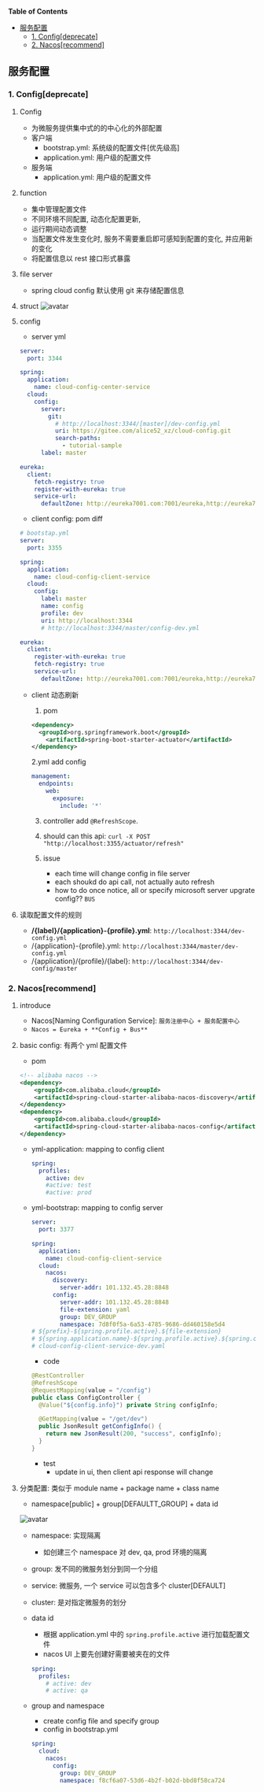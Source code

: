**Table of Contents**

- [服务配置](#%E6%9C%8D%E5%8A%A1%E9%85%8D%E7%BD%AE)
  - [1. Config[deprecate]](#1-configdeprecate)
  - [2. Nacos[recommend]](#2-nacosrecommend)

## 服务配置

### 1. Config[deprecate]

1. Config

   - 为微服务提供集中式的的中心化的外部配置
   - 客户端
     - bootstrap.yml: 系统级的配置文件[优先级高]
     - application.yml: 用户级的配置文件
   - 服务端
     - application.yml: 用户级的配置文件

2. function

   - 集中管理配置文件
   - 不同环境不同配置, 动态化配置更新,
   - 运行期间动态调整
   - 当配置文件发生变化时, 服务不需要重启即可感知到配置的变化, 并应用新的变化
   - 将配置信息以 rest 接口形式暴露

3. file server

   - spring cloud config 默认使用 git 来存储配置信息

4. struct
   ![avatar](/static/image/spring/cloud-config.png)

5. config

   - server yml

   ```yml
   server:
     port: 3344

   spring:
     application:
       name: cloud-config-center-service
     cloud:
       config:
         server:
           git:
             # http://localhost:3344/[master]/dev-config.yml
             uri: https://gitee.com/alice52_xz/cloud-config.git
             search-paths:
               - tutorial-sample
         label: master

   eureka:
     client:
       fetch-registry: true
       register-with-eureka: true
       service-url:
         defaultZone: http://eureka7001.com:7001/eureka,http://eureka7002.com:7002/eureka
   ```

   - client config: pom diff

   ```yml
   # bootstap.yml
   server:
     port: 3355

   spring:
     application:
       name: cloud-config-client-service
     cloud:
       config:
         label: master
         name: config
         profile: dev
         uri: http://localhost:3344
         # http://localhost:3344/master/config-dev.yml

   eureka:
     client:
       register-with-eureka: true
       fetch-registry: true
       service-url:
         defaultZone: http://eureka7001.com:7001/eureka,http://eureka7002.com:7002/eureka
   ```

   - client 动态刷新

     1. pom

     ```xml
     <dependency>
       <groupId>org.springframework.boot</groupId>
         <artifactId>spring-boot-starter-actuator</artifactId>
     </dependency>
     ```

     2.yml add config

     ```yml
     management:
       endpoints:
         web:
           exposure:
             include: '*'
     ```

     3. controller add `@RefreshScope`.
     4. should can this api: `curl -X POST "http://localhost:3355/actuator/refresh"`

     5. issue
        - each time will change config in file server
        - each shoukd do api call, not actually auto refresh
        - how to do once notice, all or specify microsoft server upgrate config?? `BUS`

6. 读取配置文件的规则

   - **/{label}/{application}-{profile}.yml**: `http://localhost:3344/dev-config.yml`
   - /{application}-{profile}.yml: `http://localhost:3344/master/dev-config.yml`
   - /{application}/{profile}/{label}: `http://localhost:3344/dev-config/master`

### 2. Nacos[recommend]

1. introduce

   - Nacos[Naming Configuration Service]: `服务注册中心 + 服务配置中心`
   - `Nacos = Eureka + **Config + Bus**`

2. basic config: 有两个 yml 配置文件

   - pom

   ```xml
   <!-- alibaba nacos -->
   <dependency>
       <groupId>com.alibaba.cloud</groupId>
       <artifactId>spring-cloud-starter-alibaba-nacos-discovery</artifactId>
   </dependency>
   <dependency>
       <groupId>com.alibaba.cloud</groupId>
       <artifactId>spring-cloud-starter-alibaba-nacos-config</artifactId>
   </dependency>
   ```

   - yml-application: mapping to config client

     ```yml
     spring:
       profiles:
         active: dev
         #active: test
         #active: prod
     ```

   - yml-bootstrap: mapping to config server

     ```yml
     server:
       port: 3377

     spring:
       application:
         name: cloud-config-client-service
       cloud:
         nacos:
           discovery:
             server-addr: 101.132.45.28:8848
           config:
             server-addr: 101.132.45.28:8848
             file-extension: yaml
             group: DEV_GROUP
             namespace: 7d8f0f5a-6a53-4785-9686-dd460158e5d4
     # ${prefix}-${spring.profile.active}.${file-extension}
     # ${spring.application.name}-${spring.profile.active}.${spring.cloud.nacos.config.file-extension}
     # cloud-config-client-service-dev.yaml
     ```

     - code

     ```java
     @RestController
     @RefreshScope
     @RequestMapping(value = "/config")
     public class ConfigController {
       @Value("${config.info}") private String configInfo;

       @GetMapping(value = "/get/dev")
       public JsonResult getConfigInfo() {
         return new JsonResult(200, "success", configInfo);
       }
     }
     ```

     - test
       - update in ui, then client api response will change

3. 分类配置: 类似于 module name + package name + class name

   - namespace[public] + group[DEFAULTT_GROUP] + data id

   ![avatar](/static/image/spring/cloud-alibaba-nacous.png)

   - namespace: 实现隔离
     - 如创建三个 namespace 对 dev, qa, prod 环境的隔离
   - group: 发不同的微服务划分到同一个分组
   - service: 微服务, 一个 service 可以包含多个 cluster[DEFAULT]
   - cluster: 是对指定微服务的划分

   - data id

     - 根据 application.yml 中的 `spring.profile.active` 进行加载配置文件
     - nacos UI 上要先创建好需要被夹在的文件

     ```yml
     spring:
       profiles:
         # active: dev
         # active: qa
     ```

   - group and namespace

     - create config file and specify group
     - config in bootstrap.yml

     ```yml
     spring:
       cloud:
         nacos:
           config:
             group: DEV_GROUP
             namespace: f8cf6a07-53d6-4b2f-b02d-bbd8f58ca724
     ```
